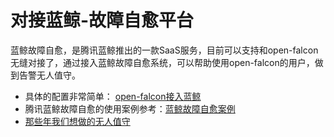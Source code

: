 <!-- toc -->

# 对接蓝鲸-故障自愈平台

蓝鲸故障自愈，是腾讯蓝鲸推出的一款SaaS服务，目前可以支持和open-falcon无缝对接了，通过接入蓝鲸故障自愈系统，可以帮助使用open-falcon的用户，做到告警无人值守。

- 具体的配置非常简单： [open-falcon接入蓝鲸](https://docs.bk.tencent.com/product_white_paper/fta/Getting_Started/Integrated_Openfalcon.html)
- 腾讯蓝鲸故障自愈的使用案例参考：[蓝鲸故障自愈案例](https://docs.bk.tencent.com/product_white_paper/fta/Community_users_cases/Community_users_share_cases.html)
- [那些年我们想做的无人值守](https://mp.weixin.qq.com/s/MX74-vDEOkFA0Om6WDrwYQ)
